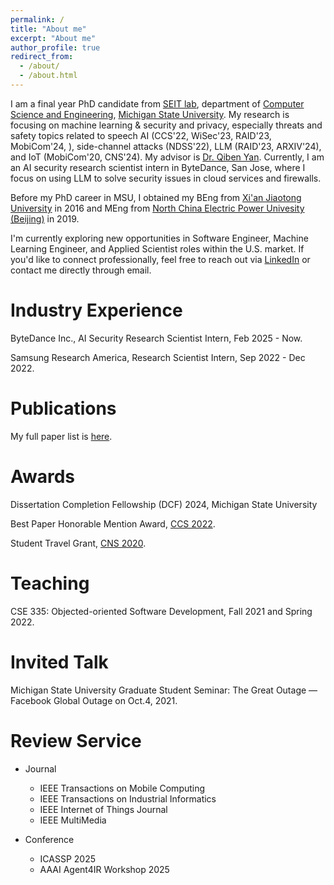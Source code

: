 ```yaml
---
permalink: /
title: "About me"
excerpt: "About me"
author_profile: true
redirect_from: 
  - /about/
  - /about.html
---
```


I am a final year PhD candidate from [SEIT lab](https://seit.egr.msu.edu/), department of [Computer Science and Engineering](https://cse.msu.edu/), [Michigan State University](https://msu.edu/). My research is focusing on machine learning & security and privacy, especially threats and safety topics related to speech AI (CCS'22, WiSec'23, RAID'23, MobiCom'24, ), side-channel attacks (NDSS'22), LLM (RAID'23, ARXIV'24), and IoT (MobiCom'20, CNS'24). My advisor is [Dr. Qiben Yan](https://cse.msu.edu/~qyan/). Currently, I am an AI security research scientist intern in ByteDance, San Jose, where I focus on using LLM to solve security issues in cloud services and firewalls. 

Before my PhD career in MSU, I obtained my BEng from [Xi'an Jiaotong University](http://en.xjtu.edu.cn/) in 2016 and MEng from [North China Electric Power Univesity (Beijing)](https://english.ncepu.edu.cn/) in 2019. 

I'm currently exploring new opportunities in Software Engineer, Machine Learning Engineer, and Applied Scientist roles within the U.S. market. If you'd like to connect professionally, feel free to reach out via [LinkedIn](https://www.linkedin.com/in/yuanda-wang-a52663179/) or contact me directly through email.

Industry Experience
======
ByteDance Inc., AI Security Research Scientist Intern, Feb 2025 - Now.

Samsung Research America, Research Scientist Intern, Sep 2022 - Dec 2022.

Publications
======
My full paper list is [here](https://yuandaw.github.io/publications/).

Awards
======

Dissertation Completion Fellowship (DCF) 2024, Michigan State University

Best Paper Honorable Mention Award, [CCS 2022](https://www.sigsac.org/ccs/CCS2022/).

Student Travel Grant, [CNS 2020](https://cns2020.ieee-cns.org/).

Teaching
======
CSE 335: Objected-oriented Software Development, Fall 2021 and Spring 2022.  

Invited Talk
======
Michigan State University Graduate Student Seminar: The Great Outage — Facebook Global Outage on Oct.4, 2021.

Review Service
======
* Journal
  * IEEE Transactions on Mobile Computing 
  * IEEE Transactions on Industrial Informatics
  * IEEE Internet of Things Journal
  * IEEE MultiMedia

* Conference
  * ICASSP 2025
  * AAAI Agent4IR Workshop 2025 

<script type='text/javascript' id='clustrmaps' src='//cdn.clustrmaps.com/map_v2.js?cl=04aa44&w=243&t=n&d=v7MlErWIlGyWy2W4NRYHD1iOxc-4713pg6VsacZGAFQ&co=a8d7f9&cmn=cc3a4d&cmo=ffffff'></script>